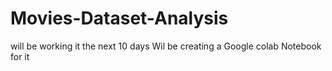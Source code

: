 # Movies-Dataset-Analysis
will be working it the next 10 days
Wil be creating a Google colab Notebook for it

